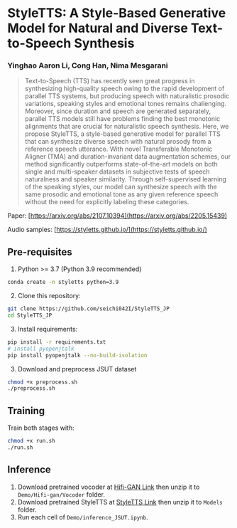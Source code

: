 # StyleTTS: A Style-Based Generative Model for Natural and Diverse Text-to-Speech Synthesis

### Yinghao Aaron Li, Cong Han, Nima Mesgarani

> Text-to-Speech (TTS) has recently seen great progress in synthesizing high-quality speech owing to the rapid development of parallel TTS systems, but producing speech with naturalistic prosodic variations, speaking styles and emotional tones remains challenging. Moreover, since duration and speech are generated separately, parallel TTS models still have problems finding the best monotonic alignments that are crucial for naturalistic speech synthesis. Here, we propose StyleTTS, a style-based generative model for parallel TTS that can synthesize diverse speech with natural prosody from a reference speech utterance. With novel Transferable Monotonic Aligner (TMA) and duration-invariant data augmentation schemes, our method significantly outperforms state-of-the-art models on both single and multi-speaker datasets in subjective tests of speech naturalness and speaker similarity. Through self-supervised learning of the speaking styles, our model can synthesize speech with the same prosodic and emotional tone as any given reference speech without the need for explicitly labeling these categories.

Paper: [https://arxiv.org/abs/2107.10394](https://arxiv.org/abs/2205.15439)

Audio samples: [https://styletts.github.io/](https://styletts.github.io/)

## Pre-requisites
1. Python >= 3.7 (Python 3.9 recommended)
```bash
conda create -n styletts python=3.9
```
2. Clone this repository:
```bash
git clone https://github.com/seichi042I/StyleTTS_JP
cd StyleTTS_JP
```
3. Install requirements:
```bash
pip install -r requirements.txt
# install pyopenjtalk
pip install pyopenjtalk --no-build-isolation
```
3. Download and preprocess JSUT dataset
```bash
chmod +x preprocess.sh
./preprocess.sh
```

## Training
Train both stages with:
```bash
chmod +x run.sh
./run.sh
```

## Inference
1. Download pretrained vocoder at [Hifi-GAN Link](https://drive.google.com/file/d/1ujkBWJfwaM2-Aks-ecOvGUbA0chJtZYX/view?usp=drive_link) then unzip it to `Demo/Hifi-gan/Vocoder` folder.
2. Download pretrained StyleTTS at [StyleTTS Link](https://drive.google.com/file/d/13_0XgqyP5q0PRKHxyBxRSGkTmxneIa33/view?usp=drive_link) then unzip it to `Models` folder.
3. Run each cell of `Demo/inference_JSUT.ipynb`.
